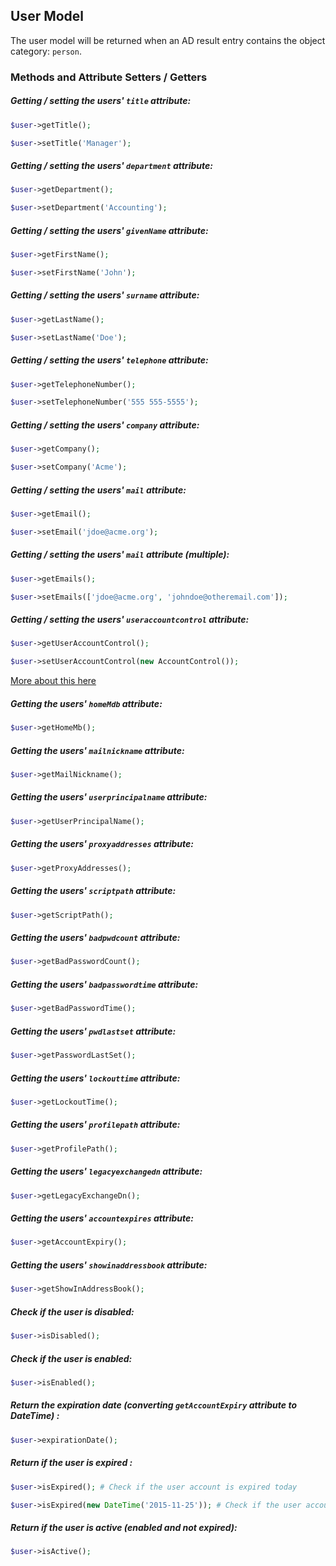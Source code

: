 ## User Model

The user model will be returned when an AD result entry contains the object category: `person`.

### Methods and Attribute Setters / Getters

##### Getting / setting the users' `title` attribute:

```php
$user->getTitle();

$user->setTitle('Manager');
```

##### Getting / setting the users' `department` attribute:

```php
$user->getDepartment();

$user->setDepartment('Accounting');
```

##### Getting / setting the users' `givenName` attribute:

```php
$user->getFirstName();

$user->setFirstName('John');
```

##### Getting / setting the users' `surname` attribute:

```php
$user->getLastName();

$user->setLastName('Doe');
```

##### Getting / setting the users' `telephone` attribute:

```php
$user->getTelephoneNumber();

$user->setTelephoneNumber('555 555-5555');
```

##### Getting / setting the users' `company` attribute:

```php
$user->getCompany();

$user->setCompany('Acme');
```

##### Getting / setting the users' `mail` attribute:

```php
$user->getEmail();

$user->setEmail('jdoe@acme.org');
```

##### Getting / setting the users' `mail` attribute (multiple):

```php
$user->getEmails();

$user->setEmails(['jdoe@acme.org', 'johndoe@otheremail.com']);
```

##### Getting / setting the users' `useraccountcontrol` attribute:

```php
$user->getUserAccountControl();

$user->setUserAccountControl(new AccountControl());
```
    
[More about this here](https://github.com/Adldap2/Adldap2/blob/master/docs/models/user/ACCOUNT-CONTROL.md)

##### Getting the users' `homeMdb` attribute:

```php
$user->getHomeMb();
```

##### Getting the users' `mailnickname` attribute:

```php
$user->getMailNickname();
```

##### Getting the users' `userprincipalname` attribute:

```php
$user->getUserPrincipalName();
```

##### Getting the users' `proxyaddresses` attribute:

```php
$user->getProxyAddresses();
```

##### Getting the users' `scriptpath` attribute:

```php
$user->getScriptPath();
```

##### Getting the users' `badpwdcount` attribute:

```php
$user->getBadPasswordCount();
```

##### Getting the users' `badpasswordtime` attribute:

```php
$user->getBadPasswordTime();
```

##### Getting the users' `pwdlastset` attribute:

```php
$user->getPasswordLastSet();
```

##### Getting the users' `lockouttime` attribute:

```php
$user->getLockoutTime();
```

##### Getting the users' `profilepath` attribute:

```php
$user->getProfilePath();
```

##### Getting the users' `legacyexchangedn` attribute:

```php
$user->getLegacyExchangeDn();
```

##### Getting the users' `accountexpires` attribute:

```php
$user->getAccountExpiry();
```

##### Getting the users' `showinaddressbook` attribute:

```php
$user->getShowInAddressBook();
```

##### Check if the user is disabled:

```php
$user->isDisabled();
```

##### Check if the user is enabled:

```php
$user->isEnabled();
```

##### Return the expiration date (converting `getAccountExpiry` attribute to DateTime) :

```php
$user->expirationDate();
```

##### Return if the user is expired :

```php
$user->isExpired(); # Check if the user account is expired today

$user->isExpired(new DateTime('2015-11-25')); # Check if the user account is expired at this date
```

##### Return if the user is active (enabled and not expired):

```php
$user->isActive();
```

